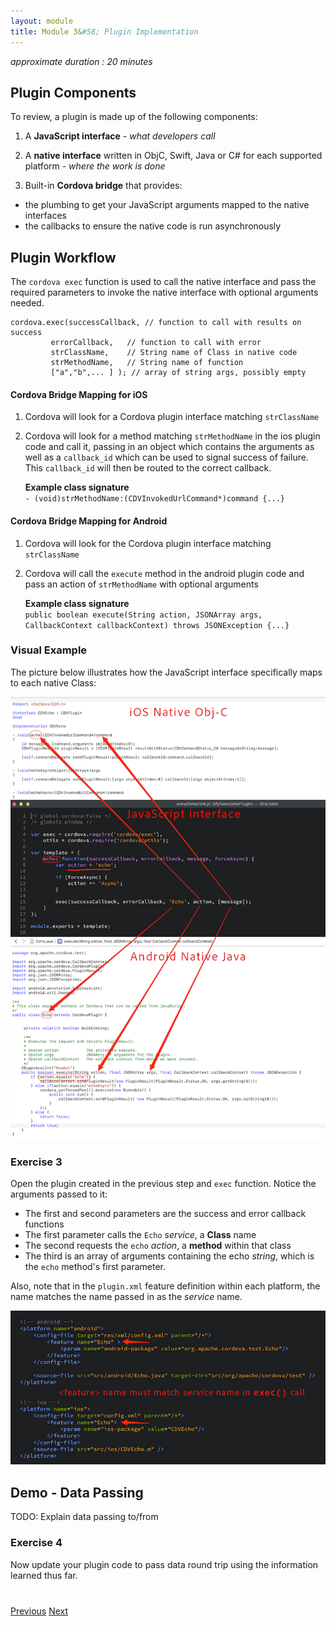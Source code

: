 ```yaml
---
layout: module
title: Module 3&#58; Plugin Implementation
---
```


_approximate duration : 20 minutes_

## Plugin Components
To review, a plugin is made up of the following components:

1. A **JavaScript interface** - _what developers call_

1. A **native interface** written in ObjC, Swift, Java or C# for each supported platform - _where the work is done_

1. Built-in **Cordova bridge** that provides:
  - the plumbing to get your JavaScript arguments mapped to the native interfaces
  - the callbacks to ensure the native code is run asynchronously

## Plugin Workflow

The `cordova exec` function is used to call the native interface and pass the required parameters to invoke the native interface with optional arguments needed. 

    cordova.exec(successCallback, // function to call with results on success
             errorCallback,   // function to call with error
             strClassName,    // String name of Class in native code
             strMethodName,   // String name of function
             ["a","b",... ] ); // array of string args, possibly empty


<!-- App developer provided *callback* functions -->

#### Cordova Bridge Mapping for iOS

1. Cordova will look for a Cordova plugin interface matching `strClassName`
1. Cordova will look for a method matching `strMethodName` in the ios plugin code and call it, passing in an object which 
contains the arguments as well as a `callback_id` which can be used to signal success of failure.  This `callback_id` will then be routed to the correct callback.

   **Example class signature**<br>
   `- (void)strMethodName:(CDVInvokedUrlCommand*)command {...}`

#### Cordova Bridge Mapping for Android

1. Cordova will look for the Cordova plugin interface matching `strClassName`
1. Cordova will call the `execute` method in the android plugin code and pass an action of `strMethodName` with optional arguments

   **Example class signature**<br> 
   `public boolean execute(String action, JSONArray args, CallbackContext callbackContext) throws JSONException {...}`

### Visual Example
The picture below illustrates how the JavaScript interface specifically maps to each native Class:

![](images/plugin-mapping.png)

### Exercise 3

Open the plugin created in the previous step and `exec` function. Notice the arguments passed to it:
    <!--
    echo: function(successCallback, errorCallback, message, forceAsync) {
        var action = 'echo';
        if (forceAsync) {
            action += 'Async';
        }
        exec(successCallback, errorCallback, 'Echo', action, [message]);
    }-->


- The first and second parameters are the success and error callback functions
- The first parameter calls the `Echo` _service_, a **Class** name
- The second requests the `echo` _action_, a **method** within that class
- The third is an array of arguments containing the echo _string_, which is the `echo` method's first parameter.

Also, note that in the `plugin.xml` feature definition within each platform, the name matches the name passed in as the _service_ name.

![](images/plugin-xml-feature.png)

## Demo - Data Passing
<!-- TODO: are we showing this plugin - https://github.com/purplecabbage/phonegap-plugin-sidebar -->
TODO: Explain data passing to/from


### Exercise 4

Now update your plugin code to pass data round trip using the information learned thus far. 


<div class="row" style="margin-top:40px;">
<div class="col-sm-12">
<a href="lesson2.html" class="btn btn-default"><i class="glyphicon glyphicon-chevron-left"></i> Previous</a>
<a href="lesson4.html" class="btn btn-default pull-right">Next <i class="glyphicon
glyphicon-chevron-right"></i></a>
</div>
</div>
